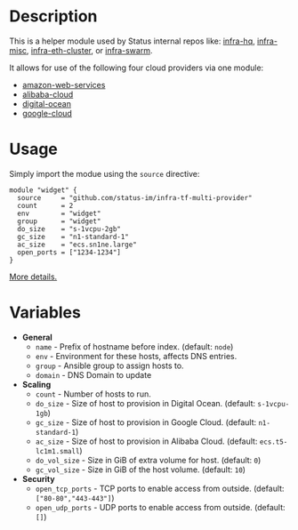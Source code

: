 # Description

This is a helper module used by Status internal repos like: [infra-hq](https://github.com/status-im/infra-hq), [infra-misc](https://github.com/status-im/infra-misc), [infra-eth-cluster](https://github.com/status-im/infra-eth-cluster), or [infra-swarm](https://github.com/status-im/infra-swarm).

It allows for use of the following four cloud providers via one module:
* [amazon-web-services](https://github.com/status-im/infra-tf-amazon-web-services)
* [alibaba-cloud](https://github.com/status-im/infra-tf-alibaba-cloud)
* [digital-ocean](https://github.com/status-im/infra-tf-digital-ocean)
* [google-cloud](https://github.com/status-im/infra-tf-google-cloud)

# Usage

Simply import the modue using the `source` directive:
```hcl
module "widget" {
  source     = "github.com/status-im/infra-tf-multi-provider"
  count      = 2
  env        = "widget"
  group      = "widget"
  do_size    = "s-1vcpu-2gb"
  gc_size    = "n1-standard-1"
  ac_size    = "ecs.sn1ne.large"
  open_ports = ["1234-1234"]
}
```
[More details.](https://www.terraform.io/docs/modules/sources.html#github)

# Variables

* __General__
  * `name` - Prefix of hostname before index. (default: `node`)
  * `env` - Environment for these hosts, affects DNS entries.
  * `group` - Ansible group to assign hosts to.
  * `domain` - DNS Domain to update
* __Scaling__
  * `count` - Number of hosts to run.
  * `do_size` - Size of host to provision in Digital Ocean. (default: `s-1vcpu-1gb`)
  * `gc_size` - Size of host to provision in Google Cloud. (default: `n1-standard-1`)
  * `ac_size` - Size of host to provision in Alibaba Cloud. (default: `ecs.t5-lc1m1.small`)
  * `do_vol_size` - Size in GiB of extra volume for host. (default: `0`)
  * `gc_vol_size` - Size in GiB of the host volume. (default: `10`)
* __Security__
  * `open_tcp_ports` - TCP ports to enable access from outside. (default: `["80-80","443-443"]`)
  * `open_udp_ports` - UDP ports to enable access from outside. (default: `[]`)
